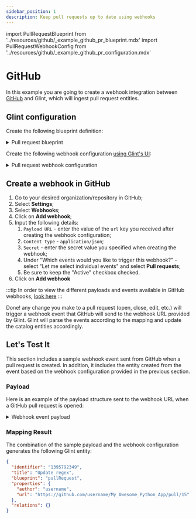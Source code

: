 ```yaml
---
sidebar_position: 1
description: Keep pull requests up to date using webhooks
---
```


import PullRequestBlueprint from '../resources/github/\_example_github_pr_blueprint.mdx'
import PullRequestWebhookConfig from '../resources/github/\_example_github_pr_configuration.mdx'

# GitHub

In this example you are going to create a webhook integration between [GitHub](https://github.com) and Glint, which will ingest pull request entities.

## Glint configuration

Create the following blueprint definition:

<details>
<summary>Pull request blueprint</summary>

<PullRequestBlueprint/>

</details>

Create the following webhook configuration [using Glint's UI](/build-your-software-catalog/custom-integration/webhook/?operation=ui#configuring-webhook-endpoints):

<details>
<summary>Pull request webhook configuration</summary>

1. **Basic details** tab - fill the following details:
   1. Title : `Pull Request Mapper`;
   2. Identifier : `pull_request_mapper`;
   3. Description : `A webhook configuration for pull-request events from GitHub`;
   4. Icon : `Github`;
2. **Integration configuration** tab - fill the following JQ mapping:
   <PullRequestWebhookConfig/>

3. Scroll down to **Advanced settings** and input the following details:

   1. Secret: `WEBHOOK_SECRET`;
   2. Signature Header Name : `X-Hub-Signature-256`;
   3. Signature Algorithm : Select `sha256` from dropdown option;
   4. Signature Prefix : `sha256=`;
   5. Request Identifier Path : `.headers.\"X-GitHub-Delivery\"`;
   6. Click **Save** at the bottom of the page.

</details>

## Create a webhook in GitHub

1. Go to your desired organization/repository in GitHub;
2. Select **Settings**;
3. Select **Webhooks**;
4. Click on **Add webhook**;
5. Input the following details:
   1. `Payload URL` - enter the value of the `url` key you received after creating the webhook configuration;
   2. `Content type` - `application/json`;
   3. `Secret` - enter the secret value you specified when creating the webhook;
   4. Under "Which events would you like to trigger this webhook?" - select "Let me select individual events" and select **Pull requests**;
   5. Be sure to keep the "Active" checkbox checked.
6. Click on **Add webhook**

:::tip
In order to view the different payloads and events available in GitHub webhooks, [look here](https://docs.github.com/en/webhooks-and-events/webhooks/webhook-events-and-payloads)
:::

Done! any change you make to a pull request (open, close, edit, etc.) will trigger a webhook event that GitHub will send to the webhook URL provided by Glint. Glint will parse the events according to the mapping and update the catalog entities accordingly.

## Let's Test It

This section includes a sample webhook event sent from GitHub when a pull request is created. In addition, it includes the entity created from the event based on the webhook configuration provided in the previous section.

### Payload

Here is an example of the payload structure sent to the webhook URL when a GitHub pull request is opened:

<details>
<summary> Webhook event payload</summary>

```json showLineNumbers
{
  "action": "opened",
  "number": 15,
  "pull_request": {
    "url": "https://api.github.com/repos/username/My_Awesome_Python_App/pulls/15",
    "id": 1395792349,
    "node_id": "PR_kwDOEFWVvs5TMhnd",
    "html_url": "https://github.com/username/My_Awesome_Python_App/pull/15",
    "issue_url": "https://api.github.com/repos/username/My_Awesome_Python_App/issues/15",
    "number": 15,
    "state": "open",
    "locked": false,
    "title": "Update regex",
    "user": {
      "login": "username",
      "id": 15999660,
      "node_id": "MDQ6VXNlcjE1OTk5NjYw",
      "url": "https://api.github.com/users/username"
    },
    "body": "Modifying event header",
    "created_at": "2023-06-16T14:08:27Z",
    "updated_at": "2023-06-16T14:08:27Z",
    "closed_at": "None",
    "merged_at": "None",
    "assignees": [],
    "requested_reviewers": [],
    "requested_teams": [],
    "labels": [],
    "commits_url": "https://api.github.com/repos/username/My_Awesome_Python_App/pulls/15/commits",
    "head": {
      "label": "username:glint",
      "ref": "glint",
      "sha": "9bd151d8a6d6c3759e7fbdb5ba5ed82668021e77",
      "user": {
        "login": "username",
        "id": 15999660,
        "node_id": "MDQ6VXNlcjE1OTk5NjYw",
        "avatar_url": "https://avatars.githubusercontent.com/u/15999660?v=4",
        "html_url": "https://github.com/username",
        "type": "User"
      },
      "repo": {
        "id": 274044350,
        "node_id": "MDEwOlJlcG9zaXRvcnkyNzQwNDQzNTA=",
        "name": "My_Awesome_Python_App",
        "full_name": "username/My_Awesome_Python_App",
        "private": false,
        "owner": {
          "login": "username",
          "id": 15999660,
          "node_id": "MDQ6VXNlcjE1OTk5NjYw",
          "url": "https://api.github.com/users/username"
        },
        "html_url": "https://github.com/username/My_Awesome_Python_App",
        "description": "Repo description",
        "fork": false,
        "visibility": "public",
        "forks": 0,
        "open_issues": 11,
        "watchers": 1,
        "default_branch": "master"
      }
    }
  }
}
```

</details>

### Mapping Result

The combination of the sample payload and the webhook configuration generates the following Glint entity:

```json showLineNumbers
{
  "identifier": "1395792349",
  "title": "Update regex",
  "blueprint": "pullRequest",
  "properties": {
    "author": "username",
    "url": "https://github.com/username/My_Awesome_Python_App/pull/15"
  },
  "relations": {}
}
```
